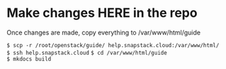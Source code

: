 # Make changes HERE in the repo
Once changes are made, copy everything to /var/www/html/guide

`$ scp -r /root/openstack/guide/ help.snapstack.cloud:/var/www/html/`  
`$ ssh help.snapstack.cloud`
`$ cd /var/www/html/guide`  
`$ mkdocs build`  
